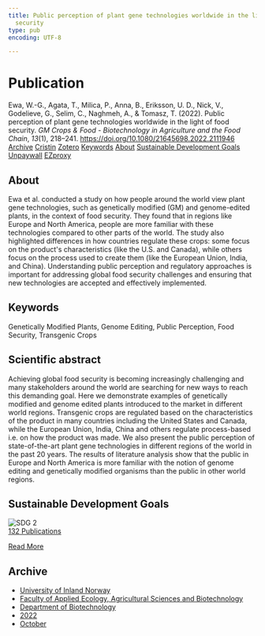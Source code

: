 ```yaml
---
title: Public perception of plant gene technologies worldwide in the light of food
  security
type: pub
encoding: UTF-8

---
```

<h1>Publication</h1>
<article id="csl-bib-container-QZCFNEVV" class="csl-bib-container">
  <div class="csl-bib-body"> <div class="csl-entry">Ewa, W.-G., Agata, T., Milica, P., Anna, B., Eriksson, U. D., Nick, V., Godelieve, G., Selim, C., Naghmeh, A., &#38; Tomasz, T. (2022). Public perception of plant gene technologies worldwide in the light of food security. <i>GM Crops &#38; Food - Biotechnology in Agriculture and the Food Chain</i>, <i>13</i>(1), 218–241. <a href="https://doi.org/10.1080/21645698.2022.2111946">https://doi.org/10.1080/21645698.2022.2111946</a></div> </div>
  <div class="csl-bib-buttons">
    <a href="#taxonomy-article-QZCFNEVV" alt="archive" class="csl-bib-button">Archive</a>
    <a href="https://app.cristin.no/results/show.jsf?id=2066945" alt="Cristin" class="csl-bib-button">Cristin</a>
    <a href="http://zotero.org/groups/5881554/items/QZCFNEVV" alt="Zotero" class="csl-bib-button">Zotero</a>
    <a href="#keywords-article-QZCFNEVV" alt="keywords" class="csl-bib-button">Keywords</a>
    <a href="#about-article-QZCFNEVV" alt="about_pub" class="csl-bib-button">About</a>
    <a href="#sdg-article-QZCFNEVV" alt="sdg" class="csl-bib-button">Sustainable Development Goals</a>
    <a href="https://www.tandfonline.com/doi/pdf/10.1080/21645698.2022.2111946?needAccess=true" alt="Unpaywall" class="csl-bib-button">Unpaywall</a>
    <a href="https://www.tandfonline.com/doi/pdf/10.1080/21645698.2022.2111946?needAccess=true" alt="EZproxy" class="csl-bib-button">EZproxy</a>
  </div>
  <div id="csl-bib-meta-container-QZCFNEVV"></div>
</article>
<div id="csl-bib-meta-QZCFNEVV" class="csl-bib-meta">
  <article id="about-article-QZCFNEVV" class="about_pub-article">
    <h1>About</h1>
    Ewa et al. conducted a study on how people around the world view plant gene technologies, such as genetically modified (GM) and genome-edited plants, in the context of food security. They found that in regions like Europe and North America, people are more familiar with these technologies compared to other parts of the world. The study also highlighted differences in how countries regulate these crops: some focus on the product's characteristics (like the U.S. and Canada), while others focus on the process used to create them (like the European Union, India, and China). Understanding public perception and regulatory approaches is important for addressing global food security challenges and ensuring that new technologies are accepted and effectively implemented.
  </article>
  <article id="keywords-article-QZCFNEVV" class="keywords-article">
    <h1>Keywords</h1>
    Genetically Modified Plants, Genome Editing, Public Perception, Food Security, Transgenic Crops
  </article>
  <article id="abstract-article-QZCFNEVV" class="abstract-article">
    <h1>Scientific abstract</h1>
    Achieving global food security is becoming increasingly challenging and many stakeholders around the world are searching for new ways to reach this demanding goal. Here we demonstrate examples of genetically modified and genome edited plants introduced to the market in different world regions. Transgenic crops are regulated based on the characteristics of the product in many countries including the United States and Canada, while the European Union, India, China and others regulate process-based i.e. on how the product was made. We also present the public perception of state-of-the-art plant gene technologies in different regions of the world in the past 20 years. The results of literature analysis show that the public in Europe and North America is more familiar with the notion of genome editing and genetically modified organisms than the public in other world regions.
  </article>
  <article id="sdg-article-QZCFNEVV" class="sdg-article">
    <h1>Sustainable Development Goals</h1>
    <div class="sdg-container"><div id="sdg2" class="sdg">
        <img src="{{< params subfolder >}}images/sdg/sdg02_en.png" class="image" alt="SDG 2">
        <div class="sdg-overlay">
          <a href="{{< params subfolder >}}en/archive/?sdg=2#archive" class="sdg-publication-count"><span>132</span> Publications</a>
          <p><a href="https://sdgs.un.org/goals/goal2" class="sdg-read-more">Read More</a></p>
        </div>
      </div></div>
  </article>
  <article id="taxonomy-article-QZCFNEVV" class="taxonomy-article">
    <h1>Archive</h1>
    <ul>
      <li><a href="{{< params subfolder >}}en/archive/?key=3DCRN523">University of Inland Norway</a></li>
      <li><a href="{{< params subfolder >}}en/archive/?key=T77LXH6D">Faculty of Applied Ecology, Agricultural Sciences and Biotechnology</a></li>
      <li><a href="{{< params subfolder >}}en/archive/?key=VL6KDQ85">Department of Biotechnology</a></li>
      <li><a href="{{< params subfolder >}}en/archive/?key=ZLN3ADWB">2022</a></li>
      <li><a href="{{< params subfolder >}}en/archive/?key=LYKJMS8J">October</a></li>
    </ul>
  </article>
</div>
